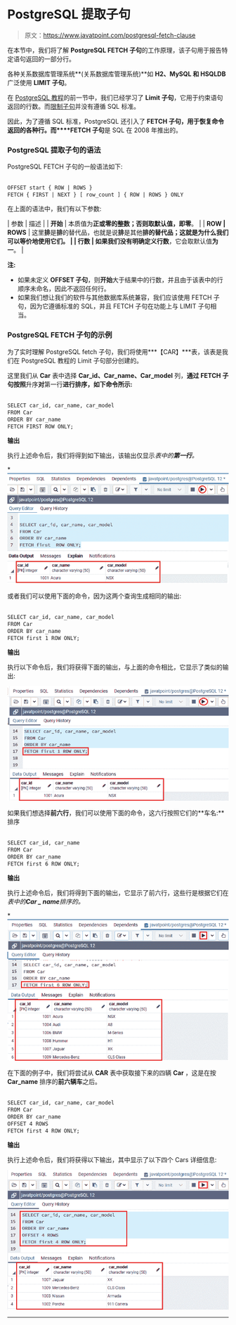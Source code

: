 # PostgreSQL 提取子句

> 原文：<https://www.javatpoint.com/postgresql-fetch-clause>

在本节中，我们将了解 **PostgreSQL FETCH 子句**的工作原理，该子句用于报告特定语句返回的一部分行。

各种关系数据库管理系统**(关系数据库管理系统)**如 **H2、MySQL 和 HSQLDB** 广泛使用 **LIMIT 子句**。

在 [PostgreSQL 教程](https://www.javatpoint.com/postgresql-tutorial)的前一节中，我们已经学习了 **Limit 子句**，它用于约束语句返回的行数。而[限制子句](postgresql-limit)并没有遵循 SQL 标准。

因此，为了遵循 SQL 标准，PostgreSQL 还引入了 **FETCH 子句，用于恢复命令返回的各种行。而****FETCH 子句**是 SQL 在 2008 年推出的。

### PostgreSQL 提取子句的语法

PostgreSQL FETCH 子句的一般语法如下:

```

OFFSET start { ROW | ROWS }
FETCH { FIRST | NEXT } [ row_count ] { ROW | ROWS } ONLY

```

在上面的语法中，我们有以下参数:

| 参数 | 描述 |
| **开始** | 本质值为**正或零的整数；**否则取默认值，即**零**。 |
| **ROW &#124; ROWS** | 这里**排**是**排**的替代品，也就是说**排**是其他**排的替代品；**这就是为什么我们可以等价地使用它们。 |
| **行数** | 如果我们没有明确定义**行数**，它会取默认值**为一**。 |

**注:**

*   如果未定义 **OFFSET 子句**，则**开始**大于结果中的行数，并且由于该表中的行顺序未命名，因此不返回任何行。
*   如果我们想让我们的软件与其他数据库系统兼容，我们应该使用 FETCH 子句，因为它遵循标准的 SQL，并且 FETCH 子句在功能上与 LIMIT 子句相当。

### PostgreSQL FETCH 子句的示例

为了实时理解 PostgreSQL fetch 子句，我们将使用***【CAR】***表，该表是我们在 PostgreSQL 教程的 Limit 子句部分创建的。

这里我们从 **Car** 表中选择 **Car_id、Car_name、Car_model** 列，**通过 **FETCH** 子句按照**升序**对**第一行**进行排序，如下命令所示:**

```

SELECT car_id, car_name, car_model
FROM Car
ORDER BY car_name 
FETCH FIRST ROW ONLY;

```

**输出**

执行上述命令后，我们将得到如下输出，该输出仅显示*表中的**第一行**。*

*![PostgreSQL Fetch Clause](img/774218e387622c2d37b2f2096ed16c44.png)

或者我们可以使用下面的命令，因为这两个查询生成相同的输出:

```

SELECT car_id, car_name, car_model
FROM Car
ORDER BY car_name 
FETCH first 1 ROW ONLY;

```

**输出**

执行以下命令后，我们将获得下面的输出，与上面的命令相比，它显示了类似的输出:

![PostgreSQL Fetch Clause](img/86cc2524771e84af4ccc7dfa028caacd.png)

如果我们想选择**前六行**，我们可以使用下面的命令，这六行按照它们的**车名:**排序

```

SELECT car_id, car_name
FROM Car
ORDER BY car_name 
FETCH first 6 ROW ONLY;

```

**输出**

执行上述命令后，我们将得到下面的输出，它显示了前六行，这些行是根据它们在*表中的**Car _ name**排序的。*

*![PostgreSQL Fetch Clause](img/f5cb13a9b881e46829d43afcdc2d1885.png)

在下面的例子中，我们将尝试从 **CAR** 表中获取接下来的四辆 **Car** ，这是在按 **Car_name** 排序的**前六辆车**之后。

```

SELECT car_id, car_name, car_model
FROM Car
ORDER BY car_name
OFFSET 4 ROWS 
FETCH first 4 ROW ONLY;

```

**输出**

执行上述命令后，我们将获得以下输出，其中显示了以下四个 Cars 详细信息:

![PostgreSQL Fetch Clause](img/2909de52bbab3b4811d253eca0ee7e96.png)

* * ***